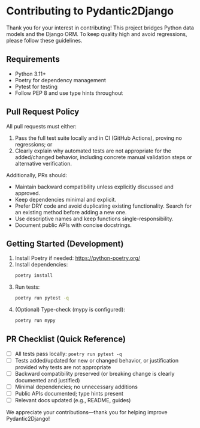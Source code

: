 # Contributing to Pydantic2Django

Thank you for your interest in contributing! This project bridges Python data models and the Django ORM. To keep quality high and avoid regressions, please follow these guidelines.

## Requirements
- Python 3.11+
- Poetry for dependency management
- Pytest for testing
- Follow PEP 8 and use type hints throughout

## Pull Request Policy
All pull requests must either:
1. Pass the full test suite locally and in CI (GitHub Actions), proving no regressions; or
2. Clearly explain why automated tests are not appropriate for the added/changed behavior, including concrete manual validation steps or alternative verification.

Additionally, PRs should:
- Maintain backward compatibility unless explicitly discussed and approved.
- Keep dependencies minimal and explicit.
- Prefer DRY code and avoid duplicating existing functionality. Search for an existing method before adding a new one.
- Use descriptive names and keep functions single-responsibility.
- Document public APIs with concise docstrings.

## Getting Started (Development)
1. Install Poetry if needed: https://python-poetry.org/
2. Install dependencies:
   ```bash
   poetry install
   ```
3. Run tests:
   ```bash
   poetry run pytest -q
   ```
4. (Optional) Type-check (mypy is configured):
   ```bash
   poetry run mypy
   ```

## PR Checklist (Quick Reference)
- [ ] All tests pass locally: `poetry run pytest -q`
- [ ] Tests added/updated for new or changed behavior, or justification provided why tests are not appropriate
- [ ] Backward compatibility preserved (or breaking change is clearly documented and justified)
- [ ] Minimal dependencies; no unnecessary additions
- [ ] Public APIs documented; type hints present
- [ ] Relevant docs updated (e.g., README, guides)

We appreciate your contributions—thank you for helping improve Pydantic2Django!
